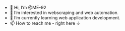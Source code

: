 - 👋 Hi, I’m @ME-92
- 👀 I’m interested in webscraping and web automation.
- 🌱 I’m currently learning web application development.
- 📫 How to reach me - right here ↓

